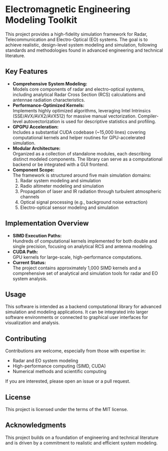 
# Electromagnetic Engineering Modeling Toolkit

This project provides a high-fidelity simulation framework for Radar, Telecommunication and Electro-Optical (EO) systems. The goal is to achieve realistic, design-level system modeling and simulation, following standards and methodologies found in advanced engineering and technical literature.

## Key Features

- **Comprehensive System Modeling:**  
  Models core components of radar and electro-optical systems, including analytical Radar Cross Section (RCS) calculations and antennae radiation characteristics.
- **Performance-Optimized Kernels:**  
  Implements highly optimized algorithms, leveraging Intel Intrinsics (SSE/AVX/AVX2/AVX512) for massive manual vectorization. Compiler-level autovectorization is used for descriptive statistics and profiling.
- **GPGPU Acceleration:**  
  Includes a substantial CUDA codebase (~15,000 lines) covering computational kernels and helper routines for GPU-accelerated simulation.
- **Modular Architecture:**  
  Organized as a collection of standalone modules, each describing distinct modeled components. The library can serve as a computational backend or be integrated with a GUI frontend.
- **Component Scope:**  
  The framework is structured around five main simulation domains:
  1. Radar system modeling and simulation
  2. Radio altimeter modeling and simulation
  3. Propagation of laser and IR radiation through turbulent atmospheric channels
  4. Optical signal processing (e.g., background noise extraction)
  5. Electro-optical sensor modeling and simulation

## Implementation Overview

- **SIMD Execution Paths:**  
  Hundreds of computational kernels implemented for both double and single precision, focusing on analytical RCS and antenna modeling.
- **CUDA Path:**  
  GPU kernels for large-scale, high-performance computations.
- **Current Status:**  
  The project contains approximately 1,000 SIMD kernels and a comprehensive set of analytical and simulation tools for radar and EO system analysis.

## Usage

This software is intended as a backend computational library for advanced simulation and modeling applications. It can be integrated into larger software environments or connected to graphical user interfaces for visualization and analysis.

## Contributing

Contributions are welcome, especially from those with expertise in:
- Radar and EO system modeling
- High-performance computing (SIMD, CUDA)
- Numerical methods and scientific computing

If you are interested, please open an issue or a pull request.

## License

This project is licensed under the terms of the MIT license.

## Acknowledgments

This project builds on a foundation of engineering and technical literature and is driven by a commitment to realistic and efficient system modeling.






